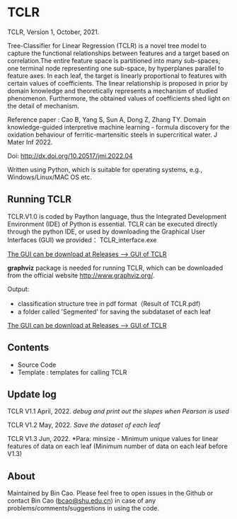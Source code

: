 # TCLR
TCLR, Version 1, October, 2021. 

Tree-Classifier for Linear Regression (TCLR) is a novel tree model to capture the functional relationships between features and a target based on correlation.The entire feature space is partitioned into many sub-spaces, one terminal node representing one sub-space, by hyperplanes parallel to feature axes. In each leaf, the target is linearly proportional to features with certain values of coefficients. The linear relationship is proposed in prior by domain knowledge and theoretically represents a mechanism of studied phenomenon. Furthermore, the obtained values of coefficients shed light on the detail of mechanism.

Reference paper : Cao B, Yang S, Sun A, Dong Z, Zhang TY. Domain knowledge-guided interpretive machine learning - formula discovery for the oxidation behaviour of ferritic-martensitic steels in supercritical water. J Mater Inf 2022. 

Doi: http://dx.doi.org/10.20517/jmi.2022.04

Written using Python, which is suitable for operating systems, e.g., Windows/Linux/MAC OS etc.

## Running TCLR

TCLR.V1.0 is coded by Paython language, thus the Integrated Development Environment (IDE) of Python is essential. TCLR can be executed directly through the python IDE, or used by downloading the Graphical User Interfaces (GUI) we provided： TCLR_interface.exe

<u>The GUI can be  download at Releases ——> GUI of TCLR </u>

**graphviz** package is needed for running TCLR, which can be downloaded from the official website http://www.graphviz.org/.

Output: 
+ classification structure tree in pdf format（Result of TCLR.pdf)
+ a folder called 'Segmented' for saving the subdataset of each leaf


<u>The GUI can be  download at Releases ——> GUI of TCLR </u>
## Contents 
+ Source Code 
+ Template : templates for calling TCLR

## Update log
TCLR V1.1 April, 2022. 
*debug and print out the slopes when Pearson is used*

TCLR V1.2 May, 2022.
*Save the dataset of each leaf*

TCLR V1.3 Jun, 2022.
*Para: minsize - Minimum unique values for linear features of data on each leaf (Minimum number of data on each leaf before V1.3)

## About
Maintained by Bin Cao. Please feel free to open issues in the Github or contact Bin Cao
(bcao@shu.edu.cn) in case of any problems/comments/suggestions in using the code. 

